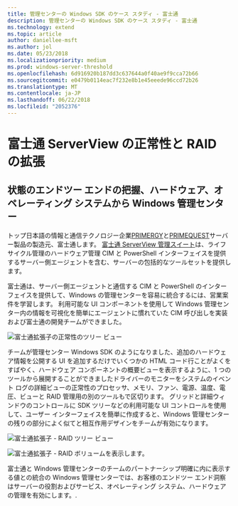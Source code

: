 ```yaml
---
title: 管理センターの Windows SDK のケース スタディ - 富士通
description: 管理センターの Windows SDK のケース スタディ - 富士通
ms.technology: extend
ms.topic: article
author: daniellee-msft
ms.author: jol
ms.date: 05/23/2018
ms.localizationpriority: medium
ms.prod: windows-server-threshold
ms.openlocfilehash: 6d916920b187dd3c637644a0f40ae9f9cca72b66
ms.sourcegitcommit: e0479b0114eac7f232e8b1e45eeede96ccd72b26
ms.translationtype: MT
ms.contentlocale: ja-JP
ms.lasthandoff: 06/22/2018
ms.locfileid: "2052376"
---
```

# <a name="fujitsu-serverview-health-and-raid-extensions"></a>富士通 ServerView の正常性と RAID の拡張

## <a name="bringing-end-to-end-visibility-from-operating-system-to-hardware-into-windows-admin-center"></a>状態のエンドツー エンドの把握、ハードウェア、オペレーティング システムから Windows 管理センター

トップ日本語の情報と通信テクノロジー企業[PRIMERGY](http://www.fujitsu.com/fts/products/computing/servers/primergy/)と[PRIMEQUEST](http://www.fujitsu.com/fts/products/computing/servers/mission-critical/)サーバー製品の製造元、富士通します。 [富士通 ServerView 管理スイート](http://www.fujitsu.com/fts/products/computing/servers/primergy/management/)は、ライフ サイクル管理のハードウェア管理 CIM と PowerShell インターフェイスを提供するサーバー側エージェントを含む、サーバーの包括的なツールセットを提供します。

富士通は、サーバー側エージェントと通信する CIM と PowerShell のインターフェイスを提供して、Windows の管理センターを容易に統合するには、営業案件を学習します。 利用可能な UI コンポーネントを使用して Windows 管理センター内の情報を可視化を簡単にエージェントに慣れていた CIM 呼び出しを実装および富士通の開発チームができました。

![富士通拡張子の正常性のツリー ビュー](../../media/extend-case-study-fujitsu/health-tree.png)

チームが管理センター Windows SDK のようになりました、追加のハードウェア情報を公開する UI を追加するだけでいくつかの HTML コード行ことがよくをすばやく、ハードウェア コンポーネントの概要ビューを表示するように、1 つのツールから展開することができましたドライバーのモニターをシステムのイベント ログの詳細ビューの正常性のプロセッサ、メモリ、ファン、電源、温度、電圧、ビューと RAID 管理用の別のツールもで区切ります。 グリッドと詳細ウィンドウのコントロールに SDK ツリーなどの利用可能な UI コントロールを使用して、ユーザー インターフェイスを簡単に作成すると、Windows 管理センターの残りの部分によく似てと相互作用デザインをチームが有効になります。

![富士通拡張子 - RAID ツリー ビュー](../../media/extend-case-study-fujitsu/raid-tree.png)

![富士通拡張子 - RAID ボリュームを表示します。](../../media/extend-case-study-fujitsu/raid-volumes.png)

富士通と Windows 管理センターのチームのパートナーシップ明確に内に表示する値との統合の Windows 管理センターでは、お客様のエンドツー エンド洞察はサーバーの役割およびサービス、オペレーティング システム、ハードウェアの管理を有効にします。.